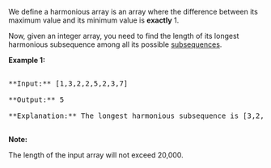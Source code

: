
We define a harmonious array is an array where the difference between its maximum value and its minimum value is **exactly** 1.

Now, given an integer array, you need to find the length of its longest harmonious subsequence among all its possible [subsequences](https://en.wikipedia.org/wiki/Subsequence).

**Example 1:**<br />
<pre>
**Input:** [1,3,2,2,5,2,3,7]
**Output:** 5
**Explanation:** The longest harmonious subsequence is [3,2,2,2,3].
</pre>


**Note:**
The length of the input array will not exceed 20,000.

